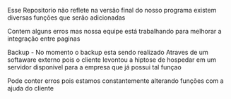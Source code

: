 Esse Repositorio não reflete  na versão final do nosso programa existem diversas funçôes que serão adicionadas

Contem alguns erros mas nossa equipe está trabalhando para melhorar a integração entre paginas 

Backup - No momento o backup esta sendo realizado Atraves de um softaware externo pois o cliente levontou a hiptose de hospedar em um servidor disponivel para a empresa que já possui tal funçao

Pode conter erros pois estamos constantemente alterando funções com a ajuda do cliente 
